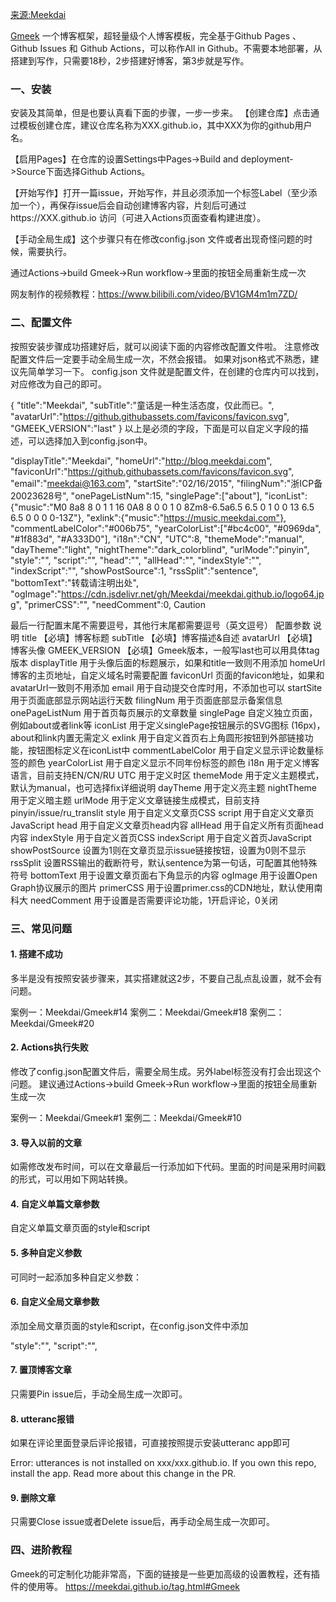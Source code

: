 [来源:Meekdai](https://blog.meekdai.com/post/Gmeek-kuai-su-shang-shou.html)

[Gmeek](https://github.com/Meekdai/Gmeek) 一个博客框架，超轻量级个人博客模板，完全基于Github Pages 、 Github Issues 和 Github Actions，可以称作All in Github。不需要本地部署，从搭建到写作，只需要18秒，2步搭建好博客，第3步就是写作。

### 一、安装

安装及其简单，但是也要认真看下面的步骤，一步一步来。
【创建仓库】点击通过模板创建仓库，建议仓库名称为XXX.github.io，其中XXX为你的github用户名。

【启用Pages】在仓库的设置Settings中Pages->Build and deployment->Source下面选择Github Actions。

【开始写作】打开一篇issue，开始写作，并且必须添加一个标签Label（至少添加一个），再保存issue后会自动创建博客内容，片刻后可通过https://XXX.github.io 访问（可进入Actions页面查看构建进度）。

【手动全局生成】这个步骤只有在修改config.json 文件或者出现奇怪问题的时候，需要执行。

通过Actions->build Gmeek->Run workflow->里面的按钮全局重新生成一次

网友制作的视频教程：https://www.bilibili.com/video/BV1GM4m1m7ZD/

### 二、配置文件

按照安装步骤成功搭建好后，就可以阅读下面的内容修改配置文件啦。
注意修改配置文件后一定要手动全局生成一次，不然会报错。
如果对json格式不熟悉，建议先简单学习一下。
config.json 文件就是配置文件，在创建的仓库内可以找到，对应修改为自己的即可。

{
    "title":"Meekdai",
    "subTitle":"童话是一种生活态度，仅此而已。",
    "avatarUrl":"https://github.githubassets.com/favicons/favicon.svg",
    "GMEEK_VERSION":"last"
}
以上是必须的字段，下面是可以自定义字段的描述，可以选择加入到config.json中。

"displayTitle":"Meekdai",
"homeUrl":"http://blog.meekdai.com",
"faviconUrl":"https://github.githubassets.com/favicons/favicon.svg",
"email":"meekdai@163.com",
"startSite":"02/16/2015",
"filingNum":"浙ICP备20023628号",
"onePageListNum":15,
"singlePage":["about"],
"iconList":{"music":"M0 8a8 8 0 1 1 16 0A8 8 0 0 1 0 8Zm8-6.5a6.5 6.5 0 1 0 0 13 6.5 6.5 0 0 0 0-13Z"},
"exlink":{"music":"https://music.meekdai.com"},
"commentLabelColor":"#006b75",
"yearColorList":["#bc4c00", "#0969da", "#1f883d", "#A333D0"],
"i18n":"CN",
"UTC":8,
"themeMode":"manual",
"dayTheme":"light",
"nightTheme":"dark_colorblind",
"urlMode":"pinyin",
"style":"",
"script":"",
"head":"",
"allHead":"",
"indexStyle":"",
"indexScript":"",
"showPostSource":1,
"rssSplit":"sentence",
"bottomText":"转载请注明出处",
"ogImage":"https://cdn.jsdelivr.net/gh/Meekdai/meekdai.github.io/logo64.jpg",
"primerCSS":"<link href='https://mirrors.sustech.edu.cn/cdnjs/ajax/libs/Primer/21.0.7/primer.css' rel='stylesheet' />",
"needComment":0,
Caution

最后一行配置末尾不需要逗号，其他行末尾都需要逗号（英文逗号）
配置参数    说明
title    【必填】博客标题
subTitle    【必填】博客描述&自述
avatarUrl    【必填】博客头像
GMEEK_VERSION    【必填】Gmeek版本，一般写last也可以用具体tag版本
displayTitle    用于头像后面的标题展示，如果和title一致则不用添加
homeUrl    博客的主页地址，自定义域名时需要配置
faviconUrl    页面的favicon地址，如果和avatarUrl一致则不用添加
email    用于自动提交仓库时用，不添加也可以
startSite    用于页面底部显示网站运行天数
filingNum    用于页面底部显示备案信息
onePageListNum    用于首页每页展示的文章数量
singlePage    自定义独立页面，例如about或者link等
iconList    用于定义singlePage按钮展示的SVG图标 (16px)，about和link内置无需定义
exlink    用于自定义首页右上角圆形按钮到外部链接功能，按钮图标定义在iconList中
commentLabelColor    用于自定义显示评论数量标签的颜色
yearColorList    用于自定义显示不同年份标签的颜色
i18n    用于定义博客语言，目前支持EN/CN/RU
UTC    用于定义时区
themeMode    用于定义主题模式，默认为manual，也可选择fix详细说明
dayTheme    用于定义亮主题
nightTheme    用于定义暗主题
urlMode    用于定义文章链接生成模式，目前支持pinyin/issue/ru_translit
style    用于自定义文章页CSS
script    用于自定义文章页JavaScript
head    用于自定义文章页head内容
allHead    用于自定义所有页面head内容
indexStyle    用于自定义首页CSS
indexScript    用于自定义首页JavaScript
showPostSource    设置为1则在文章页显示issue链接按钮，设置为0则不显示
rssSplit    设置RSS输出的截断符号，默认sentence为第一句话，可配置其他特殊符号
bottomText    用于设置文章页面右下角显示的内容
ogImage    用于设置Open Graph协议展示的图片
primerCSS    用于设置primer.css的CDN地址，默认使用南科大
needComment    用于设置是否需要评论功能，1开启评论，0关闭
### 三、常见问题

#### 1. 搭建不成功

多半是没有按照安装步骤来，其实搭建就这2步，不要自己乱点乱设置，就不会有问题。

案例一：Meekdai/Gmeek#14
案例二：Meekdai/Gmeek#18
案例二：Meekdai/Gmeek#20
#### 2. Actions执行失败

修改了config.json配置文件后，需要全局生成。另外label标签没有打会出现这个问题。
建议通过Actions->build Gmeek->Run workflow->里面的按钮全局重新生成一次

案例一：Meekdai/Gmeek#1
案例二：Meekdai/Gmeek#10
#### 3. 导入以前的文章

如需修改发布时间，可以在文章最后一行添加如下代码。里面的时间是采用时间戳的形式，可以用如下网站转换。

<!-- ##{"timestamp":1490764800}## -->
#### 4. 自定义单篇文章参数

自定义单篇文章页面的style和script

<!-- ##{"style":"<style>#postBody{font-size:20px}</style>"}## -->
<!-- ##{"script":"<script async src='//busuanzi.ibruce.info/busuanzi/2.3/busuanzi.pure.mini.js'></script>"}## -->
#### 5. 多种自定义参数

可同时一起添加多种自定义参数：

<!-- ##{"script":"<script async src='//busuanzi.ibruce.info/busuanzi/2.3/busuanzi.pure.mini.js'></script>","style":"<style>#postBody{font-size:20px}</style>","timestamp":1490764800}## -->
#### 6. 自定义全局文章参数

添加全局文章页面的style和script，在config.json文件中添加

"style":"<style>#postBody{font-size:20px}</style>",
"script":"<script async src='//busuanzi.ibruce.info/busuanzi/2.3/busuanzi.pure.mini.js'></script>",
#### 7. 置顶博客文章

只需要Pin issue后，手动全局生成一次即可。

#### 8. utteranc报错

如果在评论里面登录后评论报错，可直接按照提示安装utteranc app即可

Error: utterances is not installed on xxx/xxx.github.io. If you own this repo, install the app. Read more about this change in the PR.
#### 9. 删除文章

只需要Close issue或者Delete issue后，再手动全局生成一次即可。

### 四、进阶教程

Gmeek的可定制化功能非常高，下面的链接是一些更加高级的设置教程，还有插件的使用等。
https://meekdai.github.io/tag.html#Gmeek